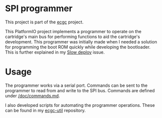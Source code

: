 # SPI programmer

This project is part of the [ecgc](https://efacdev.nl/pages/project/?name=ecgc)
project.

This PlatformIO project implements a programmer to operate on the cartridge's
main bus for performing functions to aid the cartridge's development.
This programmer was initially made when I needed a solution for programming
the boot ROM quickly while developing the bootloader.
This is further explained in my [Slow deploy](https://github.com/elialm/ecgc-firmware/issues/2) issue.

# Usage

The programmer works via a serial port.
Commands can be sent to the programmer to read from and write to the SPI bus.
Commands are defined under [/doc/commands.md](/doc/commands.md).

I also developed scripts for automating the programmer operations.
These can be found in my [ecgc-util](https://github.com/elialm/ecgc-util)
repository.